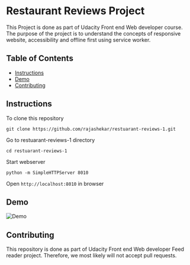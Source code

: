 #  Restaurant Reviews Project
This Project is done as part of Udacity Front end Web developer course. The purpose of the project is to understand the concepts of responsive website, accessibility and offline first using service worker. 

## Table of Contents

- [Instructions](#instructions)
- [Demo](#demo)
- [Contributing](#contributing)


## Instructions
To clone this repository
```
git clone https://github.com/rajashekar/restuarant-reviews-1.git
```

Go to restuarant-reviews-1 directory
```
cd restuarant-reviews-1
```

Start webserver 
```
python -m SimpleHTTPServer 8010
```

Open `http://localhost:8010` in browser

## Demo

![Demo](restaurant_reviews_demo.gif)

## Contributing

This repository is done as part of Udacity Front end Web developer Feed reader project. Therefore, we most likely will not accept pull requests.